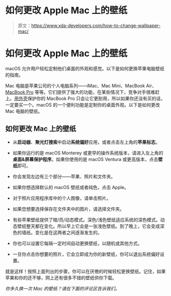 # 如何更改 Apple Mac 上的壁纸

> 原文：<https://www.xda-developers.com/how-to-change-wallpaper-mac/>

# 如何更改 Apple Mac 上的壁纸

macOS 允许用户轻松定制他们桌面的外观和感觉。以下是如何更换苹果电脑壁纸的指南。

Mac 电脑是苹果公司的个人电脑系列——iMac、Mac Mini、MacBook Air、 [MacBook Pro](https://www.xda-developers.com/macbook-pro-2021/) 等等。它们提供了强大的功能，在某些情况下，竞争对手很难赶上。[用外壳](https://www.xda-developers.com/best-macbook-pro-cases/)保护你的 MacBook Pro 只会让它更耐用，所以如果你还没有买的话，一定要买一个。macOS 的一个便利功能是定制你的桌面外观。以下是如何更改 Mac 电脑的壁纸。

## 如何更改 Mac 上的壁纸

*   从**启动器**、**聚光灯搜索**中启动**系统偏好**应用，或者点击左上角的**苹果标志**。

*   如果你运行的是 macOS Monterey 或更早的操作系统版本，请进入左上角的**桌面&屏幕保护程序**。如果你使用的是 macOS Ventura 或更高版本，点击**壁纸**即可。

*   你会发现左边有三个部分——苹果、照片和文件夹。
*   如果你想选择默认的 macOS 壁纸或者纯色，点击 Apple。
*   对于照片应用程序库中的个人图像，请单击照片。
*   如果您想要选择保存在文件夹中的图片，请选择文件夹。

*   有些苹果壁纸提供了暗/亮/动态模式。深色/浅色壁纸适应系统的深色模式。动态壁纸整天都在变化。所以早上它会是一张浅色壁纸。到了晚上，它会变成深色的墙纸。变化是在这两者之间逐渐发生的。

*   你也可以设置它每隔一定时间自动更换壁纸，以随机或其他方式。
*   一旦你点击你想要的照片，它会立即成为你的新壁纸，你可以退出系统偏好设置。

就是这样！按照上面列出的步骤，你可以在厌倦的时候轻松更换壁纸。记住，如果苹果和你的还不够，网上还有很多不错的壁纸供你下载。

*你多久换一次 Mac 的壁纸？请在下面的评论区告诉我们。*